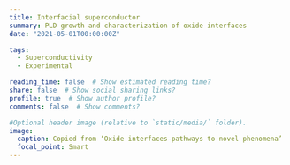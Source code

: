 ```yaml
---
title: Interfacial superconductor
summary: PLD growth and characterization of oxide interfaces
date: "2021-05-01T00:00:00Z"

tags:
  - Superconductivity
  - Experimental

reading_time: false  # Show estimated reading time?
share: false  # Show social sharing links?
profile: true  # Show author profile?
comments: false  # Show comments?

#Optional header image (relative to `static/media/` folder).
image:
  caption: Copied from ‘Oxide interfaces-pathways to novel phenomena’
  focal_point: Smart
---
```



